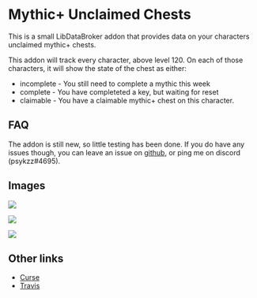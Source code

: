 # Mythic+ Unclaimed Chests


This is a small LibDataBroker addon that provides data on your characters unclaimed mythic+ chests.

This addon will track every character, above level 120.
On each of those characters, it will show the state of the chest as either:

* incomplete - You still need to complete a mythic this week
* complete - You have completeted a key, but waiting for reset
* claimable - You have a claimable mythic+ chest on this character.


## FAQ

The addon is still new, so little testing has been done.
If you do have any issues though, you can leave an issue on [github](https://github.com/psykzz/wow-unclaimedchest/issues/new), or ping me on discord (psykzz#4695).


## Images

![](https://media.forgecdn.net/attachments/274/527/elvui.png)

![](https://media.forgecdn.net/attachments/274/528/elvui.png)

![](https://media.forgecdn.net/attachments/274/526/elvui.png)



## Other links
* [Curse](https://mods.curse.com/addons/wow/unclaimedchests)
* [Travis](https://travis-ci.org/psykzz/wow-unclaimedchest)
